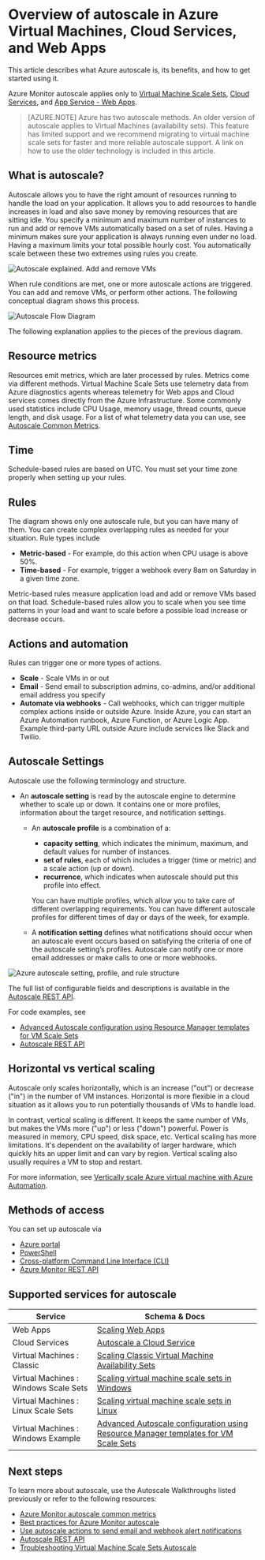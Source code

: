 <properties
	pageTitle="Overview of autoscale in Microsoft Azure Virtual Machines, Cloud Services, and Web Apps | Azure"
	description="Overview of autoscale in Microsoft Azure. Applies to Virtual Machines, Cloud Services and Web Apps."
	authors="rboucher"
	manager="carolz"
	editor=""
	services="monitoring-and-diagnostics"
	documentationCenter="monitoring-and-diagnostics"/>

<tags
	ms.service="monitoring-and-diagnostics"
	ms.workload="na"
	ms.tgt_pltfrm="na"
	ms.devlang="na"
	ms.topic="article"
	ms.date="03/02/2017"
	ms.author="robb"
	wacn.date=""/>

# Overview of autoscale in Azure Virtual Machines, Cloud Services, and Web Apps

This article describes what Azure autoscale is, its benefits, and how to get started using it.  

Azure Monitor autoscale applies only to [Virtual Machine Scale Sets](/documentation/services/virtual-machine-scale-sets/), [Cloud Services](/documentation/services/cloud-services/), and [App Service - Web Apps](/documentation/services/app-service/web/). 

> [AZURE.NOTE]
> Azure has two autoscale methods. An older version of autoscale applies to Virtual Machines (availability sets). This feature has limited support and we recommend migrating to virtual machine scale sets for faster and more reliable autoscale support. A link on how to use the older technology is included in this article.  
>
>

## What is autoscale?
Autoscale allows you to have the right amount of resources running to handle the load on your application. It allows you to add resources to handle increases in load and also save money by removing resources that are sitting idle. You specify a minimum and maximum number of instances to run and add or remove VMs automatically based on a set of rules. Having a minimum makes sure your application is always running even under no load. Having a maximum limits your total possible hourly cost. You automatically scale between these two extremes using rules you create.

 ![Autoscale explained. Add and remove VMs](./media/monitoring-overview-autoscale/AutoscaleConcept.png)

When rule conditions are met, one or more autoscale actions are triggered. You can add and remove VMs, or perform other actions. The following conceptual diagram shows this process.  

 ![Autoscale Flow Diagram](./media/monitoring-overview-autoscale/Autoscale_Overview_v4.png)

The following explanation applies to the pieces of the previous diagram.   

## Resource metrics
Resources emit metrics, which are later processed by rules. Metrics come via different methods.
Virtual Machine Scale Sets use telemetry data from Azure diagnostics agents whereas telemetry for Web apps and Cloud services comes directly from the Azure Infrastructure. Some commonly used statistics include CPU Usage, memory usage, thread counts, queue length, and disk usage. For a list of what telemetry data you can use, see [Autoscale Common Metrics](/documentation/articles/insights-autoscale-common-metrics/). 

## Time
Schedule-based rules are based on UTC. You must set your time zone properly when setting up your rules.  

## Rules
The diagram shows only one autoscale rule, but you can have many of them. You can create complex overlapping rules as needed for your situation.  Rule types include  

* **Metric-based** - For example, do this action when CPU usage is above 50%.
* **Time-based** - For example, trigger a webhook every 8am on Saturday in a given time zone.

Metric-based rules measure application load and add or remove VMs based on that load. Schedule-based rules allow you to scale when you see time patterns in your load and want to scale before a possible load increase or decrease occurs.  

## Actions and automation
Rules can trigger one or more types of actions.

* **Scale** - Scale VMs in or out
* **Email** - Send email to subscription admins, co-admins, and/or additional email address you specify
* **Automate via webhooks** - Call webhooks, which can trigger multiple complex actions inside or outside Azure. Inside Azure, you can start an Azure Automation runbook, Azure Function, or Azure Logic App. Example third-party URL outside Azure include services like Slack and Twilio.

## Autoscale Settings
Autoscale use the following terminology and structure.

- An **autoscale setting** is read by the autoscale engine to determine whether to scale up or down. It contains one or more profiles, information about the target resource, and notification settings.

    - An **autoscale profile** is a combination of a:

        - **capacity setting**, which indicates the minimum, maximum, and default values for number of instances.
        - **set of rules**, each of which includes a trigger (time or metric) and a scale action (up or down).
        - **recurrence**, which indicates when autoscale should put this profile into effect.

        You can have multiple profiles, which allow you to take care of different overlapping requirements. You can have different autoscale profiles for different times of day or days of the week, for example.

    - A **notification setting** defines what notifications should occur when an autoscale event occurs based on satisfying the criteria of one of the autoscale setting’s profiles. Autoscale can notify one or more email addresses or make calls to one or more webhooks.


![Azure autoscale setting, profile, and rule structure](./media/monitoring-overview-autoscale/AzureResourceManagerRuleStructure3.png)

The full list of configurable fields and descriptions is available in the [Autoscale REST API](https://msdn.microsoft.com/zh-cn/library/dn931928.aspx).

For code examples, see

* [Advanced Autoscale configuration using Resource Manager templates for VM Scale Sets](/documentation/articles/insights-advanced-autoscale-virtual-machine-scale-sets/)  
* [Autoscale REST API](https://msdn.microsoft.com/zh-cn/library/dn931953.aspx) 

## Horizontal vs vertical scaling
Autoscale only scales horizontally, which is an increase ("out") or decrease ("in") in the number of VM instances.  Horizontal is more flexible in a cloud situation as it allows you to run potentially thousands of VMs to handle load.

In contrast, vertical scaling is different. It keeps the same number of VMs, but makes the VMs more ("up") or less ("down") powerful. Power is measured in memory, CPU speed, disk space, etc.  Vertical scaling has more limitations. It's dependent on the availability of larger hardware, which quickly hits an upper limit and can vary by region. Vertical scaling also usually requires a VM to stop and restart.

For more information, see [Vertically scale Azure virtual machine with Azure Automation](/documentation/articles/virtual-machines-linux-vertical-scaling-automation/).

## Methods of access 
You can set up autoscale via 

- [Azure portal](/documentation/articles/insights-how-to-scale/)
- [PowerShell](/documentation/articles/insights-powershell-samples/#create-and-manage-autoscale-settings) 
- [Cross-platform Command Line Interface (CLI)](/documentation/articles/insights-cli-samples/#autoscale )
- [Azure Monitor REST API](https://msdn.microsoft.com/zh-cn/library/azure/dn931953.aspx )

## Supported services for autoscale


| Service                              | Schema & Docs                                       |
|--------------------------------------|-----------------------------------------------------|
| Web Apps                             | [Scaling Web Apps](/documentation/articles/insights-how-to-scale/)              |
| Cloud Services                       | [Autoscale a Cloud Service](/documentation/articles/cloud-services-how-to-scale/) |
| Virtual Machines : Classic           | [Scaling Classic Virtual Machine Availability Sets](https://blogs.msdn.microsoft.com/kaevans/2015/02/20/autoscaling-azurevirtual-machines/) |
| Virtual Machines : Windows Scale Sets| [Scaling virtual machine scale sets in Windows](/documentation/articles/virtual-machine-scale-sets-windows-autoscale/)  |
| Virtual Machines : Linux Scale Sets  | [Scaling virtual machine scale sets in Linux](/documentation/articles/virtual-machine-scale-sets-linux-autoscale/) |
| Virtual Machines : Windows Example   | [Advanced Autoscale configuration using Resource Manager templates for VM Scale Sets](/documentation/articles/insights-advanced-autoscale-virtual-machine-scale-sets/) |

## Next steps

To learn more about autoscale, use the Autoscale Walkthroughs listed previously or refer to the following resources: 

- [Azure Monitor autoscale common metrics](/documentation/articles/insights-autoscale-common-metrics/)
- [Best practices for Azure Monitor autoscale](/documentation/articles/insights-autoscale-best-practices/)
- [Use autoscale actions to send email and webhook alert notifications](/documentation/articles/insights-autoscale-to-webhook-email/)
- [Autoscale REST API](https://msdn.microsoft.com/zh-cn/library/dn931953.aspx)
- [Troubleshooting Virtual Machine Scale Sets Autoscale](/documentation/articles/virtual-machine-scale-sets-troubleshoot/) 



